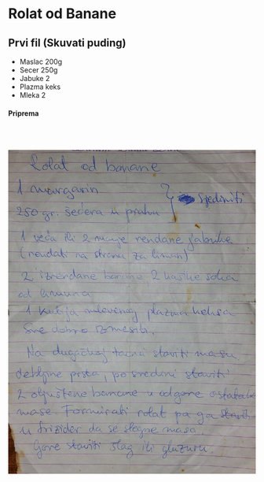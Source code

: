# Rolat od Banane

## Prvi fil (Skuvati puding)

- Maslac 200g
- Secer 250g
- Jabuke 2
- Plazma keks
- Mleka 2



#### Priprema





<br/><br/>

![Rolat od Banane](..//media//Rolat_od_Banane.jpg)